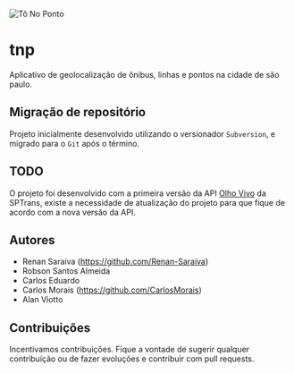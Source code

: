 ![Tô No Ponto](https://raw.githubusercontent.com/Renan-Saraiva/tnp/master/tnp.App/favicon.ico)

# tnp 
Aplicativo de geolocalização de ônibus, linhas e pontos na cidade de são paulo.

## Migração de repositório
Projeto inicialmente desenvolvido utilizando o versionador `Subversion`, e migrado para o `Git` após o término.

## TODO
O projeto foi desenvolvido com a primeira versão da API [Olho Vivo][olhovivo] da SPTrans, existe a necessidade de atualização do projeto para que fique de acordo com a nova versão da API.

## Autores
- Renan Saraiva (https://github.com/Renan-Saraiva)
- Robson Santos Almeida
- Carlos Eduardo
- Carlos Morais (https://github.com/CarlosMorais)
- Alan Viotto


## Contribuições
Incentivamos contribuições. Fique a vontade de sugerir qualquer contribuição ou de fazer evoluções e contribuir com pull requests.

[olhovivo]: <http://olhovivo.sptrans.com.br/>
